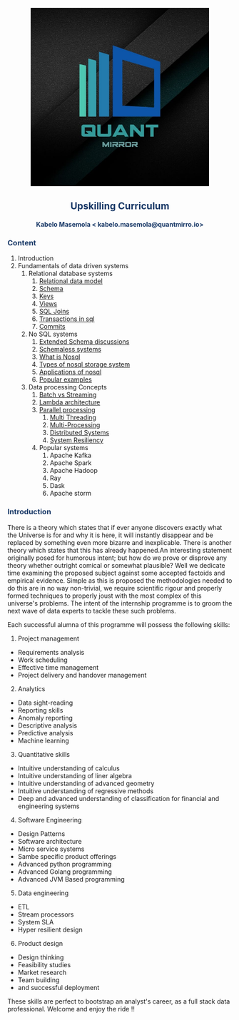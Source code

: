 <p align="center" style="background-color:"><img src="https://raw.githubusercontent.com/quantmirror/notes/master/assets/logo.jpeg?token=GHSAT0AAAAAABSSDUBE4DOCZIWGTDVZ4AZ6YSDD4FQ"  width="400"></p>

<p align="center"><h2 style="color: #193967; text-align: center">
    Upskilling Curriculum
</h2></p>
<p align="center"><h4 style="color: #193967; text-align: center">
    Kabelo Masemola < kabelo.masemola@quantmirro.io> <br>
</h4></p>

<p align="center">

</p>

<h3 style="color: #193967;" >Content</h2>
<ol>
    <li>Introduction</li>
    <li>Fundamentals of data driven systems
        <ol>
            <li>Relational database systems
                <ol>
                    <li><a href="fun_data_driven_systems/relational_data_model.md">Relational data model</a></li>
                    <li><a href="fun_data_driven_systems/database_schema.md">Schema</a></li>
                    <li><a href="fun_data_driven_systems/database_keys.md">Keys</a></li>
                    <li><a href="fun_data_driven_systems/database_views.md">Views</a></li>
                    <li><a href="fun_data_driven_systems/database_joins.md">SQL Joins</a></li>
                    <li><a href="fun_data_driven_systems/database_transactions.md">Transactions in sql</a></li>
                    <li><a href="fun_data_driven_systems/database_commits.md">Commits</a></li>
                </ol>
            </li>
            <li> No SQL systems
                 <ol>
                  <li> <a href="fun_data_driven_systems/nosql_schema.md">Extended Schema discussions</a></li>
                  <li> <a href="fun_data_driven_systems/nosql_schemaless.md">Schemaless systems</a></li>
                  <li> <a href="fun_data_driven_systems/nosql_what_is.md">What is Nosql</a></li>
                  <li> <a href="fun_data_driven_systems/nosql_types.md">Types of nosql storage system</a></li>
                  <li> <a href="fun_data_driven_systems/nosql_applications.md">Applications of nosql </a></li>
                  <li> <a href="fun_data_driven_systems/nosql_examples.md">Popular examples</a></li>
                 </ol>
            </li>
            <li>Data processing Concepts
                <ol>
                    <li><a href="data_processing_concepts/batch_vs_streaming.md">Batch vs Streaming</a></li>
                    <li><a href="data_processing_concepts/lambda.md">Lambda architecture</a></li>
                    <li><a href="data_processing_concepts/parallel_processing.md">Parallel processing</a> 
                        <ol>
                        <li><a href="data_processing_concepts/threading.md">Multi Threading</a></li>
                        <li><a href="data_processing_concepts/multi_processing.md">Multi-Processing</a></li>
                        <li><a href="data_processing_concepts/distributed_system.md">Distributed Systems</a></li>
                        <li><a href="data_processing_concepts/resiliency.md">System Resiliency</a></li>
                        </ol>
                    </li>
                    <li>Popular systems
                     <ol> 
                        <li>Apache Kafka</li>
                        <li>Apache Spark</li>
                        <li>Apache Hadoop</li>
                        <li>Ray</li>
                        <li>Dask</li>
                        <li>Apache storm</li>
                     </ol>
                    </li>
                </ol>
            </li>
        </ol>
    </li>
</ol>


<h3 style="color: #193967;" >Introduction</h2>

There is a theory which states that if ever anyone discovers exactly what the Universe is for and why it is here, 
it will instantly disappear and be replaced by something even more bizarre and inexplicable.
There is another theory which states that this has already happened.An interesting statement originally posed for humorous intent; but how do we prove or disprove any theory whether outright comical or somewhat plausible?
Well we dedicate time examining the proposed subject against some accepted factoids and empirical evidence.
Simple as this is proposed the methodologies needed to do this are in no way non-trivial, 
we require scientific rigour and properly formed techniques to properly joust with the most complex of this universe's problems. The intent of the internship programme is to groom the 
next wave of data experts to tackle these such problems. 

Each successful alumna of this programme will possess the following skills:
1. Project management 
- Requirements analysis
- Work scheduling
- Effective time management
- Project delivery and handover management 

2. Analytics 
- Data sight-reading 
- Reporting skills 
- Anomaly reporting 
- Descriptive analysis
- Predictive analysis
- Machine learning 

3. Quantitative skills 
- Intuitive understanding of calculus 
- Intuitive understanding of liner algebra 
- Intuitive understanding of advanced geometry
- Intuitive understanding of regressive methods 
- Deep and  advanced understanding of classification for financial and engineering systems 

4. Software Engineering 
- Design Patterns
- Software architecture
- Micro service systems 
- Sambe specific product offerings 
- Advanced python programming
- Advanced Golang programming 
- Advanced JVM Based programming

5. Data engineering
- ETL 
- Stream processors 
- System SLA 
- Hyper resilient design

6. Product design
- Design thinking 
- Feasibility studies 
- Market research
- Team building 
- and successful deployment

These skills are perfect to bootstrap an  analyst's career, as a full stack data professional. Welcome and enjoy the ride !!



